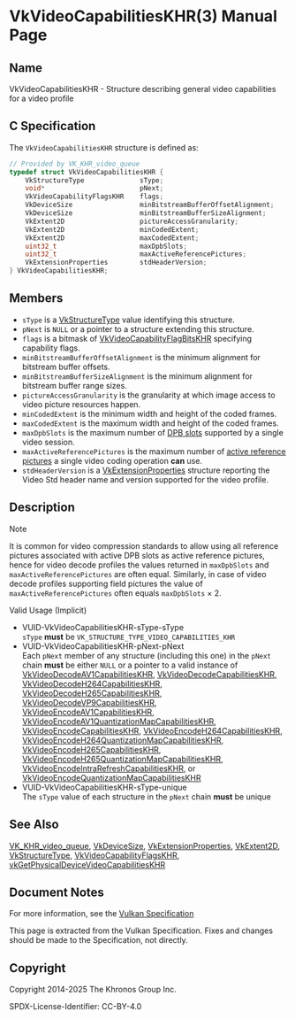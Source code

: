 # VkVideoCapabilitiesKHR(3) Manual Page

## Name

VkVideoCapabilitiesKHR - Structure describing general video capabilities for a video profile



## [](#_c_specification)C Specification

The `VkVideoCapabilitiesKHR` structure is defined as:

```c++
// Provided by VK_KHR_video_queue
typedef struct VkVideoCapabilitiesKHR {
    VkStructureType              sType;
    void*                        pNext;
    VkVideoCapabilityFlagsKHR    flags;
    VkDeviceSize                 minBitstreamBufferOffsetAlignment;
    VkDeviceSize                 minBitstreamBufferSizeAlignment;
    VkExtent2D                   pictureAccessGranularity;
    VkExtent2D                   minCodedExtent;
    VkExtent2D                   maxCodedExtent;
    uint32_t                     maxDpbSlots;
    uint32_t                     maxActiveReferencePictures;
    VkExtensionProperties        stdHeaderVersion;
} VkVideoCapabilitiesKHR;
```

## [](#_members)Members

- `sType` is a [VkStructureType](https://registry.khronos.org/vulkan/specs/latest/man/html/VkStructureType.html) value identifying this structure.
- `pNext` is `NULL` or a pointer to a structure extending this structure.
- `flags` is a bitmask of [VkVideoCapabilityFlagBitsKHR](https://registry.khronos.org/vulkan/specs/latest/man/html/VkVideoCapabilityFlagBitsKHR.html) specifying capability flags.
- `minBitstreamBufferOffsetAlignment` is the minimum alignment for bitstream buffer offsets.
- `minBitstreamBufferSizeAlignment` is the minimum alignment for bitstream buffer range sizes.
- `pictureAccessGranularity` is the granularity at which image access to video picture resources happen.
- `minCodedExtent` is the minimum width and height of the coded frames.
- `maxCodedExtent` is the maximum width and height of the coded frames.
- `maxDpbSlots` is the maximum number of [DPB slots](https://registry.khronos.org/vulkan/specs/latest/html/vkspec.html#dpb-slot) supported by a single video session.
- `maxActiveReferencePictures` is the maximum number of [active reference pictures](https://registry.khronos.org/vulkan/specs/latest/html/vkspec.html#active-reference-pictures) a single video coding operation **can** use.
- []()`stdHeaderVersion` is a [VkExtensionProperties](https://registry.khronos.org/vulkan/specs/latest/man/html/VkExtensionProperties.html) structure reporting the Video Std header name and version supported for the video profile.

## [](#_description)Description

Note

It is common for video compression standards to allow using all reference pictures associated with active DPB slots as active reference pictures, hence for video decode profiles the values returned in `maxDpbSlots` and `maxActiveReferencePictures` are often equal. Similarly, in case of video decode profiles supporting field pictures the value of `maxActiveReferencePictures` often equals `maxDpbSlots` × 2.

Valid Usage (Implicit)

- [](#VUID-VkVideoCapabilitiesKHR-sType-sType)VUID-VkVideoCapabilitiesKHR-sType-sType  
  `sType` **must** be `VK_STRUCTURE_TYPE_VIDEO_CAPABILITIES_KHR`
- [](#VUID-VkVideoCapabilitiesKHR-pNext-pNext)VUID-VkVideoCapabilitiesKHR-pNext-pNext  
  Each `pNext` member of any structure (including this one) in the `pNext` chain **must** be either `NULL` or a pointer to a valid instance of [VkVideoDecodeAV1CapabilitiesKHR](https://registry.khronos.org/vulkan/specs/latest/man/html/VkVideoDecodeAV1CapabilitiesKHR.html), [VkVideoDecodeCapabilitiesKHR](https://registry.khronos.org/vulkan/specs/latest/man/html/VkVideoDecodeCapabilitiesKHR.html), [VkVideoDecodeH264CapabilitiesKHR](https://registry.khronos.org/vulkan/specs/latest/man/html/VkVideoDecodeH264CapabilitiesKHR.html), [VkVideoDecodeH265CapabilitiesKHR](https://registry.khronos.org/vulkan/specs/latest/man/html/VkVideoDecodeH265CapabilitiesKHR.html), [VkVideoDecodeVP9CapabilitiesKHR](https://registry.khronos.org/vulkan/specs/latest/man/html/VkVideoDecodeVP9CapabilitiesKHR.html), [VkVideoEncodeAV1CapabilitiesKHR](https://registry.khronos.org/vulkan/specs/latest/man/html/VkVideoEncodeAV1CapabilitiesKHR.html), [VkVideoEncodeAV1QuantizationMapCapabilitiesKHR](https://registry.khronos.org/vulkan/specs/latest/man/html/VkVideoEncodeAV1QuantizationMapCapabilitiesKHR.html), [VkVideoEncodeCapabilitiesKHR](https://registry.khronos.org/vulkan/specs/latest/man/html/VkVideoEncodeCapabilitiesKHR.html), [VkVideoEncodeH264CapabilitiesKHR](https://registry.khronos.org/vulkan/specs/latest/man/html/VkVideoEncodeH264CapabilitiesKHR.html), [VkVideoEncodeH264QuantizationMapCapabilitiesKHR](https://registry.khronos.org/vulkan/specs/latest/man/html/VkVideoEncodeH264QuantizationMapCapabilitiesKHR.html), [VkVideoEncodeH265CapabilitiesKHR](https://registry.khronos.org/vulkan/specs/latest/man/html/VkVideoEncodeH265CapabilitiesKHR.html), [VkVideoEncodeH265QuantizationMapCapabilitiesKHR](https://registry.khronos.org/vulkan/specs/latest/man/html/VkVideoEncodeH265QuantizationMapCapabilitiesKHR.html), [VkVideoEncodeIntraRefreshCapabilitiesKHR](https://registry.khronos.org/vulkan/specs/latest/man/html/VkVideoEncodeIntraRefreshCapabilitiesKHR.html), or [VkVideoEncodeQuantizationMapCapabilitiesKHR](https://registry.khronos.org/vulkan/specs/latest/man/html/VkVideoEncodeQuantizationMapCapabilitiesKHR.html)
- [](#VUID-VkVideoCapabilitiesKHR-sType-unique)VUID-VkVideoCapabilitiesKHR-sType-unique  
  The `sType` value of each structure in the `pNext` chain **must** be unique

## [](#_see_also)See Also

[VK\_KHR\_video\_queue](https://registry.khronos.org/vulkan/specs/latest/man/html/VK_KHR_video_queue.html), [VkDeviceSize](https://registry.khronos.org/vulkan/specs/latest/man/html/VkDeviceSize.html), [VkExtensionProperties](https://registry.khronos.org/vulkan/specs/latest/man/html/VkExtensionProperties.html), [VkExtent2D](https://registry.khronos.org/vulkan/specs/latest/man/html/VkExtent2D.html), [VkStructureType](https://registry.khronos.org/vulkan/specs/latest/man/html/VkStructureType.html), [VkVideoCapabilityFlagsKHR](https://registry.khronos.org/vulkan/specs/latest/man/html/VkVideoCapabilityFlagsKHR.html), [vkGetPhysicalDeviceVideoCapabilitiesKHR](https://registry.khronos.org/vulkan/specs/latest/man/html/vkGetPhysicalDeviceVideoCapabilitiesKHR.html)

## [](#_document_notes)Document Notes

For more information, see the [Vulkan Specification](https://registry.khronos.org/vulkan/specs/latest/html/vkspec.html#VkVideoCapabilitiesKHR)

This page is extracted from the Vulkan Specification. Fixes and changes should be made to the Specification, not directly.

## [](#_copyright)Copyright

Copyright 2014-2025 The Khronos Group Inc.

SPDX-License-Identifier: CC-BY-4.0